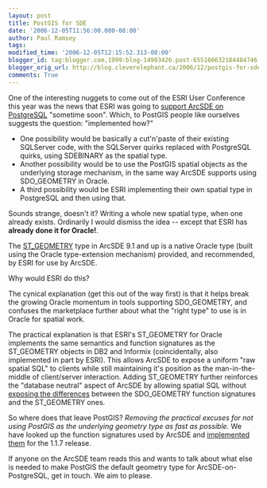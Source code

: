 ```yaml
---
layout: post
title: PostGIS for SDE
date: '2006-12-05T11:56:00.000-08:00'
author: Paul Ramsey
tags: 
modified_time: '2006-12-05T12:15:52.313-08:00'
blogger_id: tag:blogger.com,1999:blog-14903426.post-655160632184484746
blogger_orig_url: http://blog.cleverelephant.ca/2006/12/postgis-for-sde.html
comments: True
---
```


One of the interesting nuggets to come out of the ESRI User Conference this year was the news that ESRI was going to [support ArcSDE on PostgreSQL](http://www.spatiallyadjusted.com/2006/08/03/esri-confirms-postgresql-support-for-arcsde-at-92/) "sometime soon".  Which, to PostGIS people like ourselves suggests the question: "implemented how?"<ul><li>One possibility would be basically a cut'n'paste of their existing SQLServer code, with the SQLServer quirks replaced with PostgreSQL quirks, using SDEBINARY as the spatial type.<br /><li>Another possibility would be to use the PostGIS spatial objects as the underlying storage mechanism, in the same way ArcSDE supports using SDO_GEOMETRY in Oracle.<br /><li>A third possibility would be ESRI implementing their own spatial type in PostgreSQL and then using that.</ul>Sounds strange, doesn't it? Writing a whole new spatial type, when one already exists. Ordinarily I would dismiss the idea -- except that ESRI has **already done it for Oracle!**.

The [ST_GEOMETRY](http://webhelp.esri.com/arcgisdesktop/9.2/index.cfm?TopicName=A_spatial_type_for_Oracle&anchor=ST_Geom) type in ArcSDE 9.1 and up is a native Oracle type (built using the Oracle type-extension mechanism) provided, and recommended, by ESRI for use by ArcSDE.

Why would ESRI do this?  

The cynical explanation (get this out of the way first) is that it helps break the growing Oracle momentum in tools supporting SDO_GEOMETRY, and confuses the marketplace further about what the "right type" to use is in Oracle for spatial work.  

The practical explanation is that ESRI's ST_GEOMETRY for Oracle implements the same semantics and function signatures as the ST_GEOMETRY objects in DB2 and Informix (coincidentally, also implemented in part by ESRI).  This allows ArcSDE to expose a uniform "raw spatial SQL" to clients while still maintaining it's position as the man-in-the-middle of client/server interaction.  Adding ST_GEOMETRY further reinforces the "database neutral" aspect of ArcSDE by allowing spatial SQL without [exposing the differences](http://www.spatialdbadvisor.com/source_code) between the SDO_GEOMETRY function signatures and the ST_GEOMETRY ones.

So where does that leave PostGIS?  *Removing the practical excuses for not using PostGIS as the underlying geometry type as fast as possible.*  We have looked up the function signatures used by ArcSDE and [implemented them](http://postgis.refractions.net/pipermail/postgis-devel/2006-December/002391.html) for the 1.1.7 release.

If anyone on the ArcSDE team reads this and wants to talk about what else is needed to make PostGIS the default geometry type for ArcSDE-on-PostgreSQL, get in touch. We aim to please.